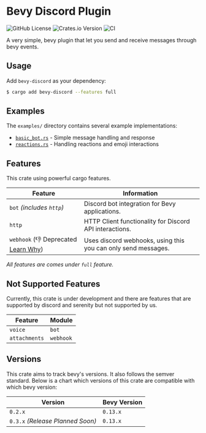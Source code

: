 # Bevy Discord Plugin

![GitHub License](https://img.shields.io/github/license/AS1100K/bevy-discord)
![Crates.io Version](https://img.shields.io/crates/v/bevy-discord)
![CI](https://github.com/as1100k/bevy-discord/actions/workflows/ci.yml/badge.svg?event=push)

A very simple, bevy plugin that let you send and receive messages through bevy events.

## Usage

Add `bevy-discord` as your dependency:

```bash
$ cargo add bevy-discord --features full
```

## Examples

The `examples/` directory contains several example implementations:

- [`basic_bot.rs`](https://github.com/as1100k/bevy-discord/blob/main/examples/basic_bot.rs) - Simple message handling and response
- [`reactions.rs`](https://github.com/as1100k/bevy-discord/blob/main/examples/reactions.rs) - Handling reactions and emoji interactions

## Features

This crate using powerful cargo features.

| Feature                                                                                                       | Information                                                   |
|---------------------------------------------------------------------------------------------------------------|---------------------------------------------------------------|
| `bot` _(includes `http`)_                                                                                     | Discord bot integration for Bevy applications.                |
| `http`                                                                                                        | HTTP Client functionality for Discord API interactions.       |
| `webhook` (👎 Deprecated [Learn Why](https://github.com/AS1100K/bevy-discord/blob/main/deprecated-reason.md)) | Uses discord webhooks, using this you can only send messages. |

_All features are comes under `full` feature._

## Not Supported Features

Currently, this crate is under development and there are features that are supported by discord and serenity
but not supported by us.

| Feature       | Module    |
|---------------|-----------|
| `voice`       | `bot`     |
| `attachments` | `webhook` |

## Versions
This crate aims to track bevy's versions. It also follows the semver standard. Below is a chart which versions of this
crate are compatible with which bevy version:

| Version                          | Bevy Version |
|----------------------------------|--------------|
| `0.2.x`                          | `0.13.x`     |
| `0.3.x` _(Release Planned Soon)_ | `0.13.x`     |
